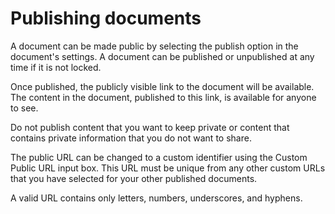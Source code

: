 # Publishing documents

A document can be made public by selecting the publish option in the document's settings. A document can be published or unpublished at any time if it is not locked.

Once published, the publicly visible link to the document will be available. The content in the document, published to this link, is available for anyone to see.

Do not publish content that you want to keep private or content that contains private information that you do not want to share.

The public URL can be changed to a custom identifier using the Custom Public URL input box. This URL must be unique from any other custom URLs that you have selected for your other published documents.

A valid URL contains only letters, numbers, underscores, and hyphens.
